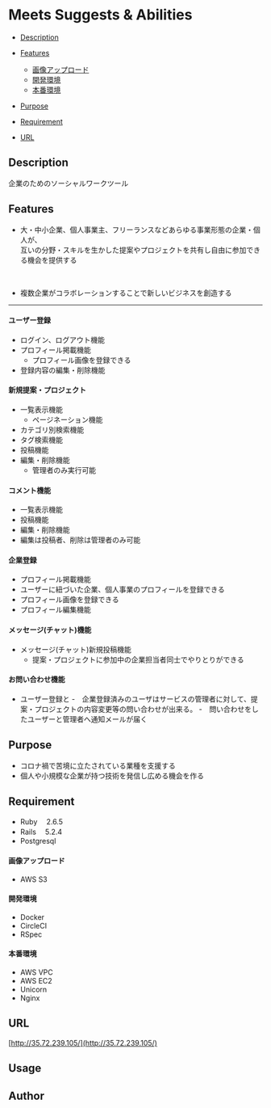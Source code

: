# Meets Suggests & Abilities
- [Description](#description)<br>
- [Features](#features)<br>

  - [画像アップロード](#画像アップロード)<br>
  - [開発環境](#開発環境)<br>
  - [本番環境](#本番環境)<br>

- [Purpose](#purpose)<br>
- [Requirement](#requirement)<br>
- [URL](#url)<br>


## Description
企業のためのソーシャルワークツール

## Features
- 大・中小企業、個人事業主、フリーランスなどあらゆる事業形態の企業・個人が、<br>
互いの分野・スキルを生かした提案やプロジェクトを共有し自由に参加できる機会を提供する
<br>

- 複数企業がコラボレーションすることで新しいビジネスを創造する

---
#### ユーザー登録
- ログイン、ログアウト機能
- プロフィール掲載機能 
  - プロフィール画像を登録できる
- 登録内容の編集・削除機能

#### 新規提案・プロジェクト
- 一覧表示機能
  - ページネーション機能
- カテゴリ別検索機能
- タグ検索機能
- 投稿機能
- 編集・削除機能
  - 管理者のみ実行可能

#### コメント機能
-  一覧表示機能
-  投稿機能
-  編集・削除機能
  - 編集は投稿者、削除は管理者のみ可能

#### 企業登録
- プロフィール掲載機能 
 - ユーザーに紐づいた企業、個人事業のプロフィールを登録できる
 - プロフィール画像を登録できる
- プロフィール編集機能

#### メッセージ(チャット)機能
- メッセージ(チャット)新規投稿機能
  - 提案・プロジェクトに参加中の企業担当者同士でやりとりができる

#### お問い合わせ機能
- ユーザー登録と
  -　企業登録済みのユーザはサービスの管理者に対して、提案・プロジェクトの内容変更等の問い合わせが出来る。
  -　問い合わせをしたユーザーと管理者へ通知メールが届く


## Purpose
- コロナ禍で苦境に立たされている業種を支援する
- 個人や小規模な企業が持つ技術を発信し広める機会を作る	



## Requirement
- Ruby 　2.6.5 <br>
- Rails 　5.2.4<br>
- Postgresql<br>
#### 画像アップロード<br>
- AWS S3<br>
#### 開発環境<br>
- Docker<br>
- CircleCI<br>
- RSpec<br>
#### 本番環境<br>
- AWS VPC<br>
- AWS EC2<br>
- Unicorn<br>
- Nginx<br>


## URL
[http://35.72.239.105/](http://35.72.239.105/)
## Usage


## Author

